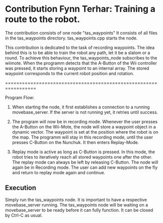 # Contribution Fynn Terhar: Training a route to the robot.

The contribution consists of one node "tas_waypoints" It consists of all files in the tas_waypoints directory. tas_waypoints.cpp starts the node. 

This contribution is dedicated to the task of recording waypoints. The idea behind this is to be able to train the robot any path, let it be a slalom or a round. To achieve this behaviour, the tas_waypoints_node subscribes to the wiimote. When the programm detects that the A-Button of the Wii controller was pressed, it starts storing a waypoint to an internal array. The stored waypoint corresponds to the current robot position and rotation.

=================================================================

Program Flow:

1. When starting the node, it first establishes a connection to a running movebase_server. If the server is not running yet, it retries until success.

2. The program will now be in recording mode. Whenever the user presses the A-Button on the Wii-Mote, the node will store a waypoint object in a dynamic vector. The waypoint is set at the position where the robot is on the map. The programm will stay in this recording mode, until the user presses C-Button on the Nunchuk. It then enters Replay-Mode.

3. Replay mode is active as long as C-Button is pressed. In this mode, the robot tries to iteratively reach all stored waypoints one after the other. The replay mode can always be left by releasing C-Button. The node will again be in Recording mode. The user can add new waypoints on the fly and return to replay mode again and continue.

## Execution

Simply run the tas_waypoints node. It is important to have a respective movebase_server running. The tas_waypoints node will be waiting on a movebase_server to be ready before it can fully function. It can be closed by Ctrl-C as usual.



